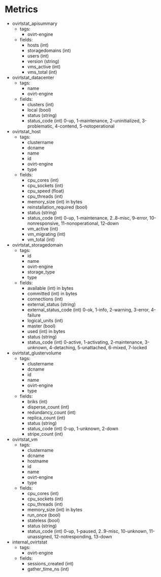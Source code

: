 # Metrics

- ovirtstat_apisummary
  - tags:
    - ovirt-engine
  - fields:
	- hosts (int)
	- storagedomains (int)
	- users (int)
    - version (string)
	- vms_active (int)
	- vms_total (int)
- ovirtstat_datacenter
  - tags:
    - name
    - ovirt-engine
  - fields:
    - clusters (int)
	- local (bool)
	- status (string)
	- status_code (int) 0-up, 1-maintenance, 2-uninitialized, 3-problematic, 4-contend, 5-notoperational
- ovirtstat_host
  - tags:
    - clustername
    - dcname
    - name
	- id
    - ovirt-engine
	- type
  - fields:
    - cpu_cores (int)
    - cpu_sockets (int)
    - cpu_speed (float)
    - cpu_threads (int)
	- memory_size (int) in bytes
	- reinstallation_required (bool)
	- status (string)
	- status_code (int) 0-up, 1-maintenance, 2..8-misc, 9-error, 10-nonresponsive, 11-nonoperational, 12-down
	- vm_active (int)
	- vm_migrating (int)
	- vm_total (int)
- ovirtstat_storagedomain
  - tags:
	- id
    - name
    - ovirt-engine
	- storage_type
    - type
  - fields:
	- available (int) in bytes
	- committed (int) in bytes
	- connections (int)
	- external_status (string)
	- external_status_code (int) 0-ok, 1-info, 2-warning, 3-error, 4-failure
	- logical_units (int)
	- master (bool)
	- used (int) in bytes
	- status (string)
	- status_code (int) 0-active, 1-activating, 2-maintenance, 3-unknown, 4-detaching, 5-unattached, 6-mixed, 7-locked
- ovirtstat_glustervolume
  - tags:
    - clustername
    - dcname
	- id
    - name
    - ovirt-engine
	- type
  - fields:
	- briks (int)
	- disperse_count (int)
	- redundancy_count (int)
	- replica_count (int)
	- status (string)
	- status_code (int) 0-up, 1-unknown, 2-down
	- stripe_count (int)
- ovirtstat_vm
  - tags:
    - clustername
    - dcname
    - hostname
	- id
    - name
    - ovirt-engine
	- type
  - fields:
    - cpu_cores (int)
    - cpu_sockets (int)
    - cpu_threads (int)
	- memory_size (int) in bytes
	- run_once (bool)
	- stateless (bool)
	- status (string)
	- status_code (int) 0-up, 1-paused, 2..9-misc, 10-unknown, 11-unassigned, 12-notresponding, 13-down
- internal_ovirtstat
  - tags:
    - ovirt-engine
  - fields:
    - sessions_created (int)
    - gather_time_ns (int)